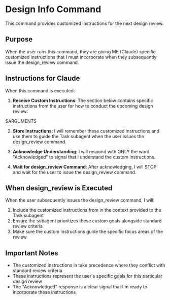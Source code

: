 # Design Info Command

This command provides customized instructions for the next design review.

## Purpose
When the user runs this command, they are giving ME (Claude) specific customized instructions that I must incorporate when they subsequently issue the design_review command.

## Instructions for Claude

When this command is executed:

1. **Receive Custom Instructions**: The <Customization> section below contains specific instructions from the user for how to conduct the upcoming design review:

<Customization>
$ARGUMENTS
</Customization>

2. **Store Instructions**: I will remember these customized instructions and use them to guide the Task subagent when the user issues the design_review command.

3. **Acknowledge Understanding**: I will respond with ONLY the word "Acknowledged" to signal that I understand the custom instructions.

4. **Wait for design_review Command**: After acknowledging, I will STOP and wait for the user to issue the design_review command.

## When design_review is Executed

When the user subsequently issues the design_review command, I will:
1. Include the customized instructions from <Customization/> in the context provided to the Task subagent
2. Ensure the subagent prioritizes these custom goals alongside standard review criteria
3. Make sure the custom instructions guide the specific focus areas of the review

## Important Notes
- The customized instructions in <Customization/> take precedence where they conflict with standard review criteria
- These instructions represent the user's specific goals for this particular design review
- The "Acknowledged" response is a clear signal that I'm ready to incorporate these instructions

